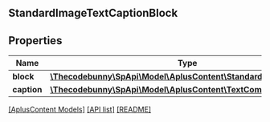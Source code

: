 ## StandardImageTextCaptionBlock

## Properties

Name | Type | Description | Notes
------------ | ------------- | ------------- | -------------
**block** | [**\Thecodebunny\SpApi\Model\AplusContent\StandardImageTextBlock**](StandardImageTextBlock.md) |  | [optional]
**caption** | [**\Thecodebunny\SpApi\Model\AplusContent\TextComponent**](TextComponent.md) |  | [optional]

[[AplusContent Models]](../) [[API list]](../../Api) [[README]](../../../README.md)
